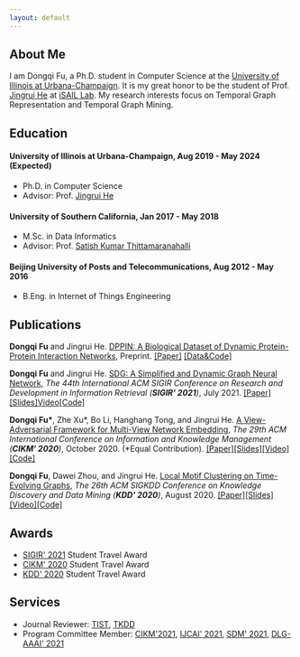 ```yaml
---
layout: default
---
```


## About Me
I am Dongqi Fu, a Ph.D. student in Computer Science at the [University of Illinois at Urbana-Champaign](https://illinois.edu/). It is my great honor to be the student of Prof. [Jingrui He](https://www.hejingrui.org/) at [iSAIL Lab](https://isail-laboratory.github.io/). My research interests focus on Temporal Graph Representation and Temporal Graph Mining.


## Education

#### University of Illinois at Urbana-Champaign, Aug 2019 - May 2024 (Expected)
* Ph.D. in Computer Science
* Advisor: Prof. [Jingrui He](https://www.hejingrui.org/)

#### University of Southern California, Jan 2017 - May 2018
* M.Sc. in Data Informatics
* Advisor: Prof. [Satish Kumar Thittamaranahalli](http://www.tkskwork.org/)

#### Beijing University of Posts and Telecommunications, Aug 2012 - May 2016 
* B.Eng. in Internet of Things Engineering


## Publications
**Dongqi Fu** and Jingrui He. [DPPIN: A Biological Dataset of Dynamic Protein-Protein Interaction Networks](https://github.com/DongqiFu/DPPIN), Preprint. [[Paper]](https://arxiv.org/pdf/2107.02168.pdf) [[Data&Code]](https://github.com/DongqiFu/DPPIN)

**Dongqi Fu** and Jingrui He. [SDG: A Simplified and Dynamic Graph Neural Network](https://github.com/DongqiFu/SDG), _The 44th International ACM SIGIR Conference on Research and Development in Information Retrieval (**SIGIR' 2021**)_, July 2021. [[Paper]](https://dongqifu.github.io/publications/SDG.pdf)[[Slides]](https://github.com/DongqiFu/SDG/blob/main/slides/SIGIR'21_SDG_Presentation_Slides.pdf)[Video]()[[Code]](https://github.com/DongqiFu/SDG/tree/main/code)

**Dongqi Fu\***, Zhe Xu\*, Bo Li, Hanghang Tong, and Jingrui He. [A View-Adversarial Framework for Multi-View Network Embedding](https://github.com/DongqiFu/VANE), _The 29th ACM International Conference on Information and Knowledge Management (**CIKM' 2020**)_, October 2020. (\*Equal Contribution). [[Paper]](https://dongqifu.github.io/publications/VANE.pdf)[[Slides]](https://github.com/DongqiFu/VANE/blob/master/slides/CIKM'20_VANE_Presentation_Slides.pdf)[[Video]](https://dl.acm.org/action/downloadSupplement?doi=10.1145%2F3340531.3412127&file=3340531.3412127.mp4&download=true)[[Code]](https://github.com/pricexu/VANE)

**Dongqi Fu**, Dawei Zhou, and Jingrui He. [Local Motif Clustering on Time-Evolving Graphs](https://github.com/DongqiFu/L-MEGA), _The 26th ACM SIGKDD Conference on Knowledge Discovery and Data Mining (**KDD' 2020**)_, August 2020. [[Paper]](https://dongqifu.github.io/publications/L-MEGA.pdf)[[Slides]](https://github.com/DongqiFu/L-MEGA/blob/master/slides/KDD'20_L-MEGA_Slides.pdf)[[Video]](https://www.youtube.com/watch?v=2Z-SS1IchGc&feature=emb_title)[[Code]](https://github.com/DongqiFu/L-MEGA)


## Awards
* [SIGIR' 2021](https://sigir.org/sigir2021/) Student Travel Award
* [CIKM' 2020](https://www.cikm2020.org/) Student Travel Award
* [KDD' 2020](https://www.kdd.org/kdd2020/) Student Travel Award

## Services
* Journal Reviewer: [TIST](https://dl.acm.org/journal/tist), [TKDD](https://dl.acm.org/journal/tkdd)
* Program Committee Member: [CIKM'2021](https://www.cikm2021.org/), [IJCAI' 2021](https://ijcai-21.org/), [SDM' 2021](https://www.siam.org/conferences/cm/conference/sdm21), [DLG-AAAI' 2021](https://deep-learning-graphs.bitbucket.io/dlg-aaai21/index.html)
